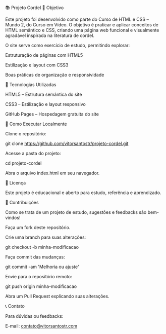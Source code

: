 📚 Projeto Cordel
🎯 Objetivo

Este projeto foi desenvolvido como parte do Curso de HTML e CSS – Mundo 2, do Curso em Vídeo.
O objetivo é praticar e aplicar conceitos de HTML semântico e CSS, criando uma página web funcional e visualmente agradável inspirada na literatura de cordel.

O site serve como exercício de estudo, permitindo explorar:

Estruturação de páginas com HTML5

Estilização e layout com CSS3

Boas práticas de organização e responsividade

🧩 Tecnologias Utilizadas

HTML5 – Estrutura semântica do site

CSS3 – Estilização e layout responsivo

GitHub Pages – Hospedagem gratuita do site

🚀 Como Executar Localmente

Clone o repositório:

git clone https://github.com/vitorsantostr/projeto-cordel.git


Acesse a pasta do projeto:

cd projeto-cordel


Abra o arquivo index.html em seu navegador.

📄 Licença

Este projeto é educacional e aberto para estudo, referência e aprendizado.

👥 Contribuições

Como se trata de um projeto de estudo, sugestões e feedbacks são bem-vindos!

Faça um fork deste repositório.

Crie uma branch para suas alterações:

git checkout -b minha-modificacao


Faça commit das mudanças:

git commit -am 'Melhoria ou ajuste'


Envie para o repositório remoto:

git push origin minha-modificacao


Abra um Pull Request explicando suas alterações.

📞 Contato

Para dúvidas ou feedbacks:

E-mail: contato@vitorsantostr.com
